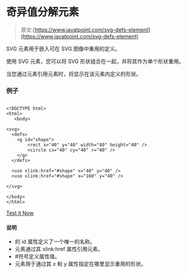 # 奇异值分解元素

> 原文:[https://www.javatpoint.com/svg-defs-element](https://www.javatpoint.com/svg-defs-element)

SVG <defs>元素用于嵌入可在 SVG 图像中重用的定义。</defs>

使用 SVG <defs>元素，您可以将 SVG 形状组合在一起，并将其作为单个形状重用。</defs>

当您通过<use>元素引用<defs>元素时，将显示在该元素内定义的形状。</defs></use>

### 例子

```

<!DOCTYPE html>
<html>
   <body>

<svg>
  <defs>
    <g id="shape">
        <rect x="40" y="40" width="40" height="40" />
        <circle cx="40" cy="40" r="40" />
    </g>
  </defs>

  <use xlink:href="#shape" x="40" y="40" />
  <use xlink:href="#shape" x="160" y="40" />

</svg>

</body>
</html>

```

[Test it Now](https://www.javatpoint.com/oprweb/test.jsp?filename=svgdefselement1)

#### 说明

*   <g>的 id 属性定义了一个唯一的名称。</g>
*   <use>元素通过其 xlink:href 属性引用<g>元素。</g></use>
*   #符号定义属性值。
*   <use>元素用于通过其 x 和 y 属性指定在哪里显示重用的形状。</use>